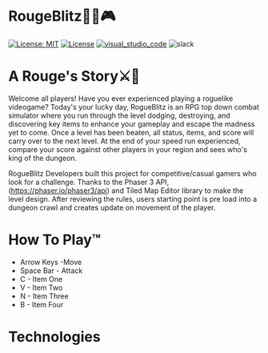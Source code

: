 # RougeBlitz🐱‍🏍🎮
[![License: MIT](https://img.shields.io/badge/License-MIT-violet.svg)](https://opensource.org/licenses/MIT)
[![License](https://img.shields.io/badge/License-Apache%202.0-red.svg)](https://opensource.org/licenses/Apache-2.0)
[![visual_studio_code](https://aleen42.github.io/badges/src/visual_studio_code.svg)](https://code.visualstudio.com) 
![slack](./img/slack.svg)

# A Rouge's Story⚔️📒
Welcome all players! Have you ever experienced playing a roguelike videogame? Today's your lucky day, RogueBlitz is an RPG top down combat simulator where you run through the level dodging, destroying, and discovering key items to enhance your gameplay and escape the madness yet to come. Once a level has been beaten, all status, items, and score will carry over to the next level. At the end of your speed run experienced, compare your score against other players in your region and sees who's king of the dungeon.

RogueBlitz Developers built this project for competitive/casual gamers who look for a challenge. Thanks to the Phaser 3 API, (https://phaser.io/phaser3/api) and Tiled Map Editor library to make the level design. After reviewing the rules, users starting point is pre load into a dungeon crawl and creates update on movement of the player. 

# How To Play™
* Arrow Keys -Move
* Space Bar - Attack 
* C - Item One
* V - Item Two
* N - Item Three
* B - Item Four

# Technologies

